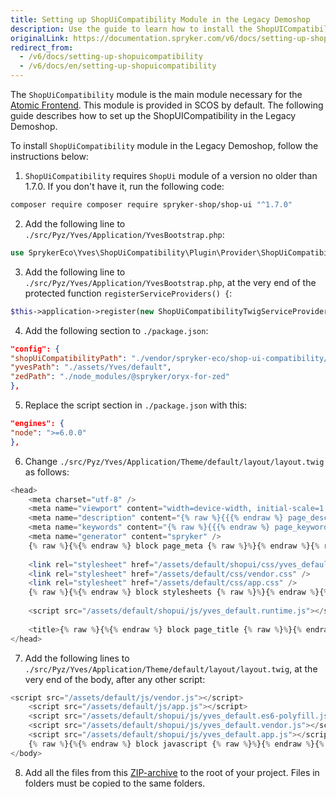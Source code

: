 ```yaml
---
title: Setting up ShopUiCompatibility Module in the Legacy Demoshop
description: Use the guide to learn how to install the ShopUICompatibility module for the Atomic Frontend in the Legacy Demoshop.
originalLink: https://documentation.spryker.com/v6/docs/setting-up-shopuicompatibility
redirect_from:
  - /v6/docs/setting-up-shopuicompatibility
  - /v6/docs/en/setting-up-shopuicompatibility
---
```


The `ShopUiCompatibility` module is the main module necessary for the [Atomic Frontend](https://documentation.spryker.com/v4/docs/atomic-frontend). This module is provided in SCOS by default.
The following guide describes how to set up the ShopUICompatibility in the Legacy Demoshop.

To install `ShopUiCompatibility` module in the Legacy Demoshop, follow the instructions below:
1. `ShopUiCompatibility` requires `ShopUi` module of a version no older than 1.7.0. If you don't have it, run the following code:

```bash
composer require composer require spryker-shop/shop-ui "^1.7.0"
```
2. Add the following line to `./src/Pyz/Yves/Application/YvesBootstrap.php`:

```php
use SprykerEco\Yves\ShopUiCompatibility\Plugin\Provider\ShopUiCompatibilityTwigServiceProvider;
```

3. Add the following line to `./src/Pyz/Yves/Application/YvesBootstrap.php`, at the very end of the protected function `registerServiceProviders() {`:

```php
$this->application->register(new ShopUiCompatibilityTwigServiceProvider());
```

4. Add the following section to `./package.json`:

```json
"config": {
"shopUiCompatibilityPath": "./vendor/spryker-eco/shop-ui-compatibility/assets/Yves",
"yvesPath": "./assets/Yves/default",
"zedPath": "./node_modules/@spryker/oryx-for-zed"
},
```

5. Replace the script section in `./package.json` with this:

```json
"engines": {
"node": ">=6.0.0"
},
```

6. Change `./src/Pyz/Yves/Application/Theme/default/layout/layout.twig` as follows:

```php
<head>
	<meta charset="utf-8" />
	<meta name="viewport" content="width=device-width, initial-scale=1.0, user-scalable=no" />
	<meta name="description" content="{% raw %}{{{% endraw %} page_description | default('') | trans {% raw %}}}{% endraw %}" />
	<meta name="keywords" content="{% raw %}{{{% endraw %} page_keywords | default('') | trans {% raw %}}}{% endraw %}" />
	<meta name="generator" content="spryker" />
	{% raw %}{%{% endraw %} block page_meta {% raw %}%}{% endraw %}{% raw %}{%{% endraw %} endblock {% raw %}%}{% endraw %}
 
	<link rel="stylesheet" href="/assets/default/shopui/css/yves_default.app.css" /> <!-- add this line here, before any other style -->
	<link rel="stylesheet" href="/assets/default/css/vendor.css" />
	<link rel="stylesheet" href="/assets/default/css/app.css" />
	{% raw %}{%{% endraw %} block stylesheets {% raw %}%}{% endraw %}{% raw %}{%{% endraw %} endblock {% raw %}%}{% endraw %}
 
	<script src="/assets/default/shopui/js/yves_default.runtime.js"></script>  <!-- add this line here, before any other script -->
   
	<title>{% raw %}{%{% endraw %} block page_title {% raw %}%}{% endraw %}{% raw %}{{{% endraw %} page_title | default('global.spryker.shop') | trans {% raw %}}}{% endraw %}{% raw %}{%{% endraw %} endblock {% raw %}%}{% endraw %}</title>
</head>
```

7. Add the following lines to `./src/Pyz/Yves/Application/Theme/default/layout/layout.twig`, at the very end of the body, after any other script:

```php
<script src="/assets/default/js/vendor.js"></script>
	<script src="/assets/default/js/app.js"></script>
	<script src="/assets/default/shopui/js/yves_default.es6-polyfill.js"></script> <!-- add this line here, after any other script -->
	<script src="/assets/default/shopui/js/yves_default.vendor.js"></script> <!-- add this line here, after any other script -->
	<script src="/assets/default/shopui/js/yves_default.app.js"></script> <!-- add this line here, after any other script -->
	{% raw %}{%{% endraw %} block javascript {% raw %}%}{% endraw %}{% raw %}{%{% endraw %} endblock {% raw %}%}{% endraw %}
</body>
```

8. Add all the files from this [ZIP-archive](https://cdn.document360.io/9fafa0d5-d76f-40c5-8b02-ab9515d3e879/Images/Documentation/ShopUi_Compatibility_Migration_Guide.zip) to the root of your project.
        Files in folders must be copied to the same folders.

<!-- Last review date: Oct 30, 2018 by Yuriy Gerton, Dmitry Beirak, Helen Kravchenko -->
